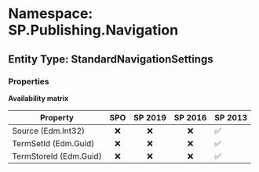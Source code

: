 # Namespace: SP.Publishing.Navigation

## Entity Type: StandardNavigationSettings

### Properties

**Availability matrix**

Property | SPO | SP 2019 | SP 2016 | SP 2013
----------|:---:|:-------:|:-------:|:-------
Source (Edm.Int32) | ❌ | ❌ | ❌ | ✅
TermSetId (Edm.Guid) | ❌ | ❌ | ❌ | ✅
TermStoreId (Edm.Guid) | ❌ | ❌ | ❌ | ✅